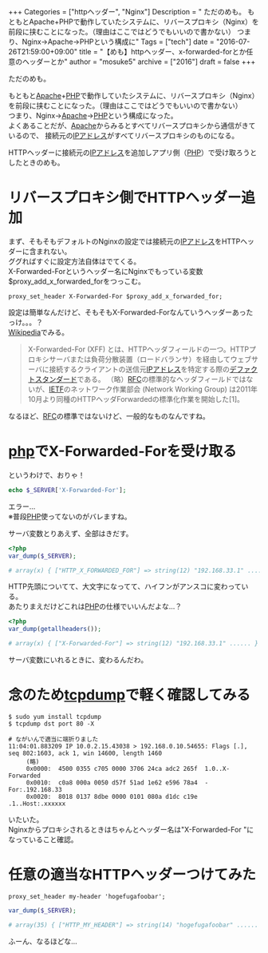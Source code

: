 +++
Categories = ["httpヘッダー", "Nginx"]
Description = " ただのめも。  もともとApache+PHPで動作していたシステムに、リバースプロキシ（Nginx）を前段に挟むことになった。（理由はここではどうでもいいので書かない） つまり、Nginx->Apache->PHPという構成に"
Tags = ["tech"]
date = "2016-07-26T21:59:00+09:00"
title = "【めも】httpヘッダー、x-forwarded-forとか任意のヘッダーとか"
author = "mosuke5"
archive = ["2016"]
draft = false
+++

<body>
<p>ただのめも。</p>

<p>もともと<a class="keyword" href="http://d.hatena.ne.jp/keyword/Apache">Apache</a>+<a class="keyword" href="http://d.hatena.ne.jp/keyword/PHP">PHP</a>で動作していたシステムに、リバースプロキシ（Nginx）を前段に挟むことになった。（理由はここではどうでもいいので書かない）<br>
つまり、Nginx-&gt;<a class="keyword" href="http://d.hatena.ne.jp/keyword/Apache">Apache</a>-&gt;<a class="keyword" href="http://d.hatena.ne.jp/keyword/PHP">PHP</a>という構成になった。<br>
よくあることだが、<a class="keyword" href="http://d.hatena.ne.jp/keyword/Apache">Apache</a>からみるとすべてリバースプロキシから通信がきているので、
接続元の<a class="keyword" href="http://d.hatena.ne.jp/keyword/IP%A5%A2%A5%C9%A5%EC%A5%B9">IPアドレス</a>がすべてリバースプロキシのものになる。</p>

<p>HTTPヘッダーに接続元の<a class="keyword" href="http://d.hatena.ne.jp/keyword/IP%A5%A2%A5%C9%A5%EC%A5%B9">IPアドレス</a>を追加しアプリ側（<a class="keyword" href="http://d.hatena.ne.jp/keyword/PHP">PHP</a>）で受け取ろうとしたときのめも。</p>

<h1>リバースプロキシ側でHTTPヘッダー追加</h1>

<p>まず、そもそもデフォルトのNginxの設定では接続元の<a class="keyword" href="http://d.hatena.ne.jp/keyword/IP%A5%A2%A5%C9%A5%EC%A5%B9">IPアドレス</a>をHTTPヘッダーに含まれない。<br>
ググればすぐに設定方法自体はでてくる。<br>
 X-Forwarded-Forというヘッダー名にNginxでもっている変数$proxy_add_x_forwarded_forをつっこむ。</p>

```
proxy_set_header X-Forwarded-For $proxy_add_x_forwarded_for; 
```


<p>設定は簡単なんだけど、そもそもX-Forwarded-Forなんていうヘッダーあったっけ。。。？<br>
<a class="keyword" href="http://d.hatena.ne.jp/keyword/Wikipedia">Wikipedia</a>でみる。</p>

<blockquote><p>X-Forwarded-For (XFF) とは、HTTPヘッダフィールドの一つ。HTTPプロキシサーバまたは負荷分散装置（ロードバランサ）を経由してウェブサーバに接続するクライアントの送信元<a class="keyword" href="http://d.hatena.ne.jp/keyword/IP%A5%A2%A5%C9%A5%EC%A5%B9">IPアドレス</a>を特定する際の<a class="keyword" href="http://d.hatena.ne.jp/keyword/%A5%C7%A5%D5%A5%A1%A5%AF%A5%C8%A5%B9%A5%BF%A5%F3%A5%C0%A1%BC%A5%C9">デファクトスタンダード</a>である。
（略）<a class="keyword" href="http://d.hatena.ne.jp/keyword/RFC">RFC</a>の標準的なヘッダフィールドではないが、<a class="keyword" href="http://d.hatena.ne.jp/keyword/IETF">IETF</a>のネットワーク作業部会 (Network Working Group) は2011年10月より同種のHTTPヘッダForwardedの標準化作業を開始した[1]。</p></blockquote>

<p>なるほど、<a class="keyword" href="http://d.hatena.ne.jp/keyword/RFC">RFC</a>の標準ではないけど、一般的なものなんですね。</p>

<h1>
<a class="keyword" href="http://d.hatena.ne.jp/keyword/php">php</a>でX-Forwarded-Forを受け取る</h1>

<p>というわけで、おりゃ！</p>

```php
echo $_SERVER['X-Forwarded-For'];
```


<p>エラー...<br>
※普段<a class="keyword" href="http://d.hatena.ne.jp/keyword/PHP">PHP</a>使ってないのがバレますね。</p>

<p>サーバ変数とりあえず、全部はきだす。</p>

```php
<?php
var_dump($_SERVER);

# array(x) { ["HTTP_X_FORWARDED_FOR"] => string(12) "192.168.33.1" ...... }
```


<p>HTTP先頭についてて、大文字になってて、ハイフンがアンスコに変わっている。<br>
あたりまえだけどこれは<a class="keyword" href="http://d.hatena.ne.jp/keyword/PHP">PHP</a>の仕様でいいんだよな...？</p>

```php
<?php
var_dump(getallheaders());

# array(x) { ["X-Forwarded-For"] => string(12) "192.168.33.1" ...... }
```


<p>サーバ変数にいれるときに、変わるんだわ。</p>

<h1>念のため<a class="keyword" href="http://d.hatena.ne.jp/keyword/tcpdump">tcpdump</a>で軽く確認してみる</h1>

```
$ sudo yum install tcpdump
$ tcpdump dst port 80 -X

# ながいんで適当に端折りました
11:04:01.883209 IP 10.0.2.15.43038 > 192.168.0.10.54655: Flags [.], seq 802:1603, ack 1, win 14600, length 1460
     (略)
     0x0000:  4500 0355 c705 0000 3706 24ca adc2 265f  1.0..X-Forwarded
     0x0010:  c0a8 000a 0050 d57f 51ad 1e62 e596 78a4  -For:.192.168.33
     0x0020:  8018 0137 8dbe 0000 0101 080a d1dc c19e  .1..Host:.xxxxxx 
```


<p>いたいた。<br>
Nginxからプロキシされるときはちゃんとヘッダー名は"X-Forwarded-For "になっていること確認。</p>

<h1>任意の適当なHTTPヘッダーつけてみた</h1>

```
proxy_set_header my-header 'hogefugafoobar'; 
```




```php
var_dump($_SERVER);

# array(35) { ["HTTP_MY_HEADER"] => string(14) "hogefugafoobar" ...... }
```


<p>ふーん、なるほどな...</p>
</body>
